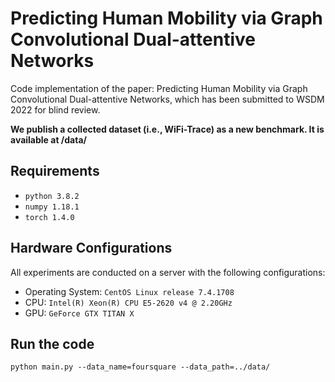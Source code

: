 # Predicting Human Mobility via Graph Convolutional Dual-attentive Networks

Code implementation of the paper: Predicting Human Mobility via Graph Convolutional Dual-attentive Networks, which has been submitted to WSDM 2022 for blind review.

**We publish a collected dataset (i.e., WiFi-Trace) as a new benchmark. It is available at /data/**

## Requirements
* `python 3.8.2`
* `numpy 1.18.1`
* `torch 1.4.0`

## Hardware Configurations
All experiments are conducted on a server with the following configurations:
* Operating System: `CentOS Linux release 7.4.1708`
* CPU: `Intel(R) Xeon(R) CPU E5-2620 v4 @ 2.20GHz`
* GPU: `GeForce GTX TITAN X`

## Run the code
 
`python main.py --data_name=foursquare --data_path=../data/`



